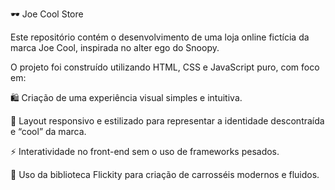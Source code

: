🕶️ Joe Cool Store

Este repositório contém o desenvolvimento de uma loja online fictícia da marca Joe Cool, inspirada no alter ego do Snoopy.

O projeto foi construído utilizando HTML, CSS e JavaScript puro, com foco em:

🛍️ Criação de uma experiência visual simples e intuitiva.

🎨 Layout responsivo e estilizado para representar a identidade descontraída e “cool” da marca.

⚡ Interatividade no front-end sem o uso de frameworks pesados.

🎠 Uso da biblioteca Flickity para criação de carrosséis modernos e fluidos.
